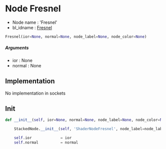 # Node Fresnel

- Node name : 'Fresnel'
- bl_idname : [Fresnel](https://docs.blender.org/api/current/bpy.types.Fresnel.html)


``` python
Fresnel(ior=None, normal=None, node_label=None, node_color=None)
```
##### Arguments

- ior : None
- normal : None

## Implementation

No implementation in sockets

## Init

``` python
def __init__(self, ior=None, normal=None, node_label=None, node_color=None):

    StackedNode.__init__(self, 'ShaderNodeFresnel', node_label=node_label, node_color=node_color)

    self.ior             = ior
    self.normal          = normal
```
